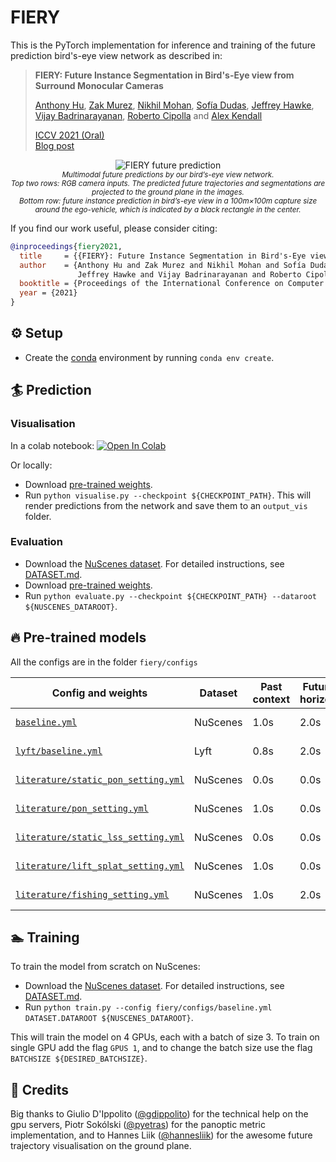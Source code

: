 # FIERY
This is the PyTorch implementation for inference and training of the future prediction bird's-eye view network as 
described in:

> **FIERY: Future Instance Segmentation in Bird's-Eye view from Surround Monocular Cameras**
>
> [Anthony Hu](https://anthonyhu.github.io/), [Zak Murez](http://zak.murez.com/), 
[Nikhil Mohan](https://uk.linkedin.com/in/nikhilmohan33), 
[Sofía Dudas](https://uk.linkedin.com/in/sof%C3%ADa-josefina-lago-dudas-2b0737132), 
[Jeffrey Hawke](https://uk.linkedin.com/in/jeffrey-hawke), 
[‪Vijay Badrinarayanan](https://sites.google.com/site/vijaybacademichomepage/home), 
[Roberto Cipolla](https://mi.eng.cam.ac.uk/~cipolla/index.htm) and [Alex Kendall](https://alexgkendall.com/)  
>
> [ICCV 2021 (Oral)](https://arxiv.org/abs/2104.10490)<br/>
> [Blog post](https://wayve.ai/blog/fiery-future-instance-prediction-birds-eye-view)

<p align="center">
     <img src="https://github.com/wayveai/fiery/releases/download/v1.0/predictions.gif" alt="FIERY future prediction">
     <br/>
     <sub><em>Multimodal future predictions by our bird’s-eye view network.<br/>
Top two rows: RGB camera inputs. The predicted future trajectories and segmentations are projected to the ground plane in the images.<br/>
Bottom row: future instance prediction in bird’s-eye view in a 100m×100m capture size around the ego-vehicle, which is indicated by a black rectangle in the center.
    </em></sub>
</p>

If you find our work useful, please consider citing:
```bibtex
@inproceedings{fiery2021,
  title     = {{FIERY}: Future Instance Segmentation in Bird's-Eye view from Surround Monocular Cameras},
  author    = {Anthony Hu and Zak Murez and Nikhil Mohan and Sofía Dudas and 
               Jeffrey Hawke and Vijay Badrinarayanan and Roberto Cipolla and Alex Kendall},
  booktitle = {Proceedings of the International Conference on Computer Vision ({ICCV})},
  year = {2021}
}
```

## ⚙ Setup
- Create the [conda](https://docs.conda.io/en/latest/miniconda.html) environment by running `conda env create`.

## 🏄 Prediction
### Visualisation

In a colab notebook:
[![Open In Colab](https://colab.research.google.com/assets/colab-badge.svg)](https://colab.research.google.com/drive/12ahc3whI1RQZIVDi53grMWHzdA7WqIuo?usp=sharing)

Or locally:
- Download [pre-trained weights](https://github.com/wayveai/fiery/releases/download/v1.0/fiery.ckpt).
- Run `python visualise.py --checkpoint ${CHECKPOINT_PATH}`. This will render predictions from the network and save 
them to an `output_vis` folder.

### Evaluation
- Download the [NuScenes dataset](https://www.nuscenes.org/download). For detailed instructions, see [DATASET.md](DATASET.md).
- Download [pre-trained weights](https://github.com/wayveai/fiery/releases/download/v1.0/fiery.ckpt).
- Run `python evaluate.py --checkpoint ${CHECKPOINT_PATH} --dataroot ${NUSCENES_DATAROOT}`.

## 🔥 Pre-trained models

All the configs are in the folder `fiery/configs`

| Config and weights      | Dataset | Past context | Future horizon | BEV size | IoU  | VPQ|
|--------------|---------|-----------------------|----------------|----------|------|----|
| [`baseline.yml`](https://github.com/wayveai/fiery/releases/download/v1.0/fiery.ckpt) | NuScenes | 1.0s | 2.0s | 100mx100m (50cm res.) | 36.7 | 29.9 |
| [`lyft/baseline.yml`](https://github.com/wayveai/fiery/releases/download/v1.0/lyft_fiery.ckpt) | Lyft | 0.8s | 2.0s| 100mx100m (50cm res.) | 36.3 | 29.2 |
| [`literature/static_pon_setting.yml`](https://github.com/wayveai/fiery/releases/download/v1.0/static_pon_setting.ckpt) | NuScenes| 0.0s | 0.0s | 100mx50m (25cm res.) | 37.7| - |
| [`literature/pon_setting.yml`](https://github.com/wayveai/fiery/releases/download/v1.0/pon_setting.ckpt) | NuScenes| 1.0s | 0.0s | 100mx50m (25cm res.) |39.9 | - |
| [`literature/static_lss_setting.yml`](https://github.com/wayveai/fiery/releases/download/v1.0/static_lift_splat_setting.ckpt) | NuScenes | 0.0s | 0.0s | 100mx100m (50cm res.) | 35.8 | - |
| [`literature/lift_splat_setting.yml`](https://github.com/wayveai/fiery/releases/download/v1.0/lift_splat_setting.ckpt) | NuScenes | 1.0s | 0.0s | 100mx100m (50cm res.) | 38.2 | - |
| [`literature/fishing_setting.yml`](https://github.com/wayveai/fiery/releases/download/v1.0/fishing_setting.ckpt) | NuScenes | 1.0s | 2.0s | 32.0mx19.2m (10cm res.) | 57.6 | - |


## 🏊 Training
To train the model from scratch on NuScenes:
- Download the [NuScenes dataset](https://www.nuscenes.org/download). For detailed instructions, see [DATASET.md](DATASET.md).
- Run `python train.py --config fiery/configs/baseline.yml DATASET.DATAROOT ${NUSCENES_DATAROOT}`.

This will train the model on 4 GPUs, each with a batch of size 3. To train on single GPU add the flag `GPUS 1`, and to change the batch 
size use the flag `BATCHSIZE ${DESIRED_BATCHSIZE}`.

## 🙌 Credits
Big thanks to Giulio D'Ippolito ([@gdippolito](https://github.com/gdippolito)) for the technical help on the gpu 
servers, Piotr Sokólski ([@pyetras](https://github.com/pyetras)) for the panoptic metric implementation, and to Hannes Liik ([@hannesliik](https://github.com/hannesliik)) 
for the awesome future trajectory visualisation on the ground plane.
